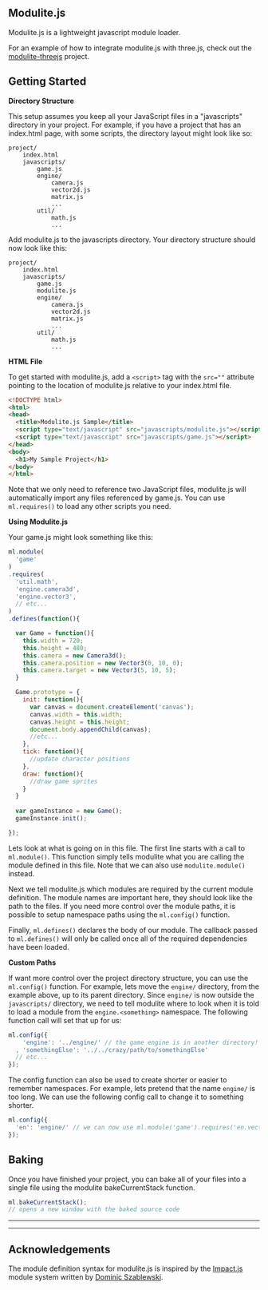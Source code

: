 ## Modulite.js


Modulite.js is a lightweight javascript module loader. 

For an example of how to integrate modulite.js with three.js, check out the [modulite-threejs](https://github.com/zfedoran/modulite-threejs) project.


## Getting Started

**Directory Structure**

This setup assumes you keep all your JavaScript files in a "javascripts" directory in your project. For example, if you have a project that has an index.html page, with some scripts, the directory layout might look like so:

```
project/
    index.html
    javascripts/
        game.js
        engine/
            camera.js
            vector2d.js
            matrix.js
            ...
        util/
            math.js
            ...
```

Add modulite.js to the javascripts directory. Your directory structure should now look like this:

```
project/
    index.html
    javascripts/
        game.js
        modulite.js
        engine/
            camera.js
            vector2d.js
            matrix.js
            ...
        util/
            math.js
            ...
```

**HTML File**

To get started with modulite.js, add a `<script>` tag with the `src=""` attribute pointing to the location of modulite.js relative to your index.html file.

```html
<!DOCTYPE html>
<html>
<head>
  <title>Modulite.js Sample</title>
  <script type="text/javascript" src="javascripts/modulite.js"></script>
  <script type="text/javascript" src="javascripts/game.js"></script>
</head>
<body>
  <h1>My Sample Project</h1>
</body>
</html>
```

Note that we only need to reference two JavaScript files, modulite.js will automatically import any files referenced by game.js. You can use `ml.requires()` to load any other scripts you need. 

**Using Modulite.js**

Your game.js might look something like this:

```javascript
ml.module(
  'game'
)
.requires(
  'util.math',
  'engine.camera3d',
  'engine.vector3',
  // etc...
)
.defines(function(){

  var Game = function(){
    this.width = 720;
    this.height = 480;
    this.camera = new Camera3d();
    this.camera.position = new Vector3(0, 10, 0);
    this.camera.target = new Vector3(5, 10, 5);
  }

  Game.prototype = {
    init: function(){
      var canvas = document.createElement('canvas');
      canvas.width = this.width;
      canvas.height = this.height;
      document.body.appendChild(canvas);
      //etc...
    },
    tick: function(){
      //update character positions
    },
    draw: function(){
      //draw game sprites
    }
  }
  
  var gameInstance = new Game();
  gameInstance.init();

});
```

Lets look at what is going on in this file. The first line starts with a call to `ml.module()`. This function simply tells modulite what you are calling the module defined in this file. Note that we can also use `modulite.module()` instead.  

Next we tell modulite.js which modules are required by the current module definition. The module names are important here, they should look like the path to the files. If you need more control over the module paths, it is possible to setup namespace paths using the `ml.config()` function. 

Finally, `ml.defines()` declares the body of our module. The callback passed to `ml.defines()` will only be called once all of the required dependencies have been loaded.

**Custom Paths**

If want more control over the project directory structure, you can use the `ml.config()` function. For example, lets move the `engine/` directory, from the example above, up to its parent directory. Since `engine/` is now outside the `javascripts/` directory, we need to tell modulite where to look when it is told to load a module from the `engine.<something>` namespace. The following function call will set that up for us:

```javascript
ml.config({
    'engine': '../engine/' // the game engine is in another directory!
  , 'somethingElse': '../../crazy/path/to/somethingElse'
  // etc...
});
```

The config function can also be used to create shorter or easier to remember namespaces. For example, lets pretend that the name `engine/` is too long. We can use the following config call to change it to something shorter.

```javascript
ml.config({
  'en': 'engine/' // we can now use ml.module('game').requires('en.vector2d')
});
```


## Baking

Once you have finished your project, you can bake all of your files into a single file using the modulite bakeCurrentStack function.

```javascript
ml.bakeCurrentStack();
// opens a new window with the baked source code
```


---
---

## Acknowledgements

The module definition syntax for modulite.js is inspired by the [Impact.js](http://impactjs.com/documentation/getting-started#modules) module system written by [Dominic Szablewski](http://www.phoboslab.org/).